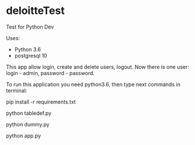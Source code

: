 # deloitteTest
Test for Python Dev

Uses:
* Python 3.6
* postgresql 10

This app allow login, create and delete users, logout.
Now there is one user: login - admin, password - password.


To run this application you need python3.6, then type next commands in terminal:

pip install -r requirements.txt

python tabledef.py

python dummy.py

python app.py
